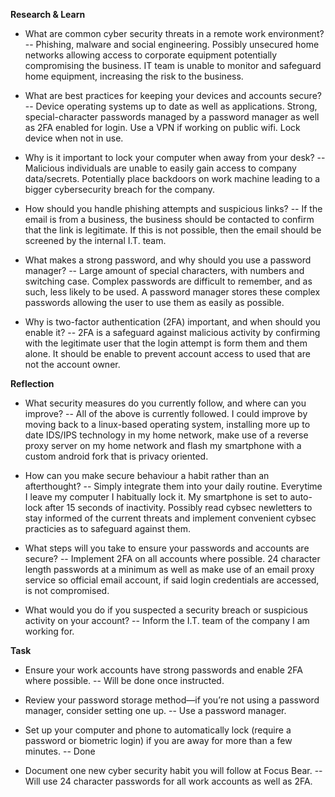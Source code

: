 **Research & Learn**

- What are common cyber security threats in a remote work environment?
-- Phishing, malware and social engineering. Possibly unsecured home networks allowing access to corporate equipment potentially compromising the business. IT team is unable to monitor and safeguard home equipment, increasing the risk to the business. 

- What are best practices for keeping your devices and accounts secure?
-- Device operating systems up to date as well as applications. Strong, special-character passwords managed by a password manager as well as 2FA enabled for login. Use a VPN if working on public wifi. Lock device when not in use.

- Why is it important to lock your computer when away from your desk?
-- Malicious individuals are unable to easily gain access to company data/secrets. Potentially place backdoors on work machine leading to a bigger cybersecurity breach for the company. 

- How should you handle phishing attempts and suspicious links?
-- If the email is from a business, the business should be contacted to confirm that the link is legitimate. If this is not possible, then the email should be screened by the internal I.T. team. 

- What makes a strong password, and why should you use a password manager?
-- Large amount of special characters, with numbers and switching case. Complex passwords are difficult to remember, and as such, less likely to be used. A password manager stores these complex passwords allowing the user to use them as easily as possible. 

- Why is two-factor authentication (2FA) important, and when should you enable it?
-- 2FA is a safeguard against malicious activity by confirming with the legitimate user that the login attempt is form them and them alone. It should be enable to prevent account access to used that are not the account owner. 

**Reflection**

- What security measures do you currently follow, and where can you improve?
-- All of the above is currently followed. I could improve by moving back to a linux-based operating system, installing more up to date IDS/IPS technology in my home network, make use of a reverse proxy server on my home network and flash my smartphone with a custom android fork that is privacy oriented. 

- How can you make secure behaviour a habit rather than an afterthought?
-- Simply integrate them into your daily routine. Everytime I leave my computer I habitually lock it. My smartphone is set to auto-lock after 15 seconds of inactivity. Possibly read cybsec newletters to stay informed of the current threats and implement convenient cybsec practicies as to safeguard against them.

- What steps will you take to ensure your passwords and accounts are secure?
-- Implement 2FA on all accounts where possible. 24 character length passwords at a minimum as well as make use of an email proxy service so official email account, if said login credentials are accessed, is not compromised. 

- What would you do if you suspected a security breach or suspicious activity on your account?
-- Inform the I.T. team of the company I am working for. 

**Task**

- Ensure your work accounts have strong passwords and enable 2FA where possible.
-- Will be done once instructed. 


- Review your password storage method—if you’re not using a password manager, consider setting one up.
-- Use a password manager.

- Set up your computer and phone to automatically lock (require a password or biometric login) if you are away for more than a few minutes.
-- Done

- Document one new cyber security habit you will follow at Focus Bear.
-- Will use 24 character passwords for all work accounts as well as 2FA. 



